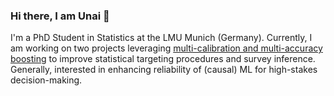 ### Hi there, I am Unai 👋

I'm a PhD Student in Statistics at the LMU Munich (Germany). Currently, I am working on two projects leveraging [multi-calibration and multi-accuracy boosting](https://mlr-org.github.io/mcboost/index.html) to improve statistical targeting procedures and survey inference. Generally, interested in enhancing reliability of (causal) ML for high-stakes decision-making.
<!--
**unai-fa/unai-fa** is a ✨ _special_ ✨ repository because its `README.md` (this file) appears on your GitHub profile.

Here are some ideas to get you started:

- 🔭 I’m currently working on ...
- 🌱 I’m currently learning ...
- 👯 I’m looking to collaborate on ...
- 🤔 I’m looking for help with ...
- 💬 Ask me about ...
- 📫 How to reach me: ...
- 😄 Pronouns: ...
- ⚡ Fun fact: ...
-->
